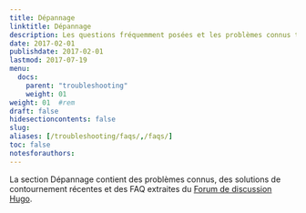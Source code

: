 ```yaml
---
title: Dépannage
linktitle: Dépannage
description: Les questions fréquemment posées et les problèmes connus tirés du forum de Discussion Hugo.
date: 2017-02-01
publishdate: 2017-02-01
lastmod: 2017-07-19
menu:
  docs:
    parent: "troubleshooting"
    weight: 01
weight: 01	#rem
draft: false
hidesectioncontents: false
slug:
aliases: [/troubleshooting/faqs/,/faqs/]
toc: false
notesforauthors:
---
```


La section Dépannage contient des problèmes connus, des solutions de contournement récentes et des FAQ extraites du [Forum de discussion Hugo][forum].





[forum]: https://discourse.gohugo.io
